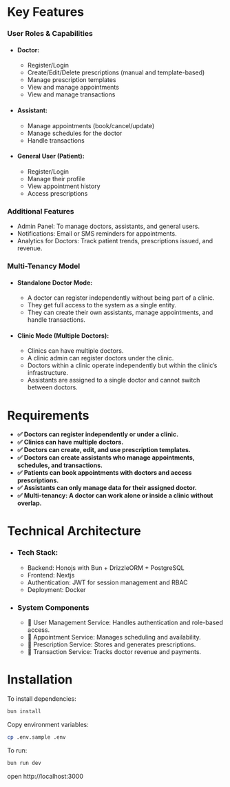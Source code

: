 # Key Features

### User Roles & Capabilities

- #### Doctor:

  - Register/Login
  - Create/Edit/Delete prescriptions (manual and template-based)
  - Manage prescription templates
  - View and manage appointments
  - View and manage transactions

- #### Assistant:

  - Manage appointments (book/cancel/update)
  - Manage schedules for the doctor
  - Handle transactions

- #### General User (Patient):

  - Register/Login
  - Manage their profile
  - View appointment history
  - Access prescriptions

### Additional Features

- Admin Panel: To manage doctors, assistants, and general users.
- Notifications: Email or SMS reminders for appointments.
- Analytics for Doctors: Track patient trends, prescriptions issued, and revenue.

### Multi-Tenancy Model

- #### Standalone Doctor Mode:

  - A doctor can register independently without being part of a clinic.
  - They get full access to the system as a single entity.
  - They can create their own assistants, manage appointments, and handle transactions.

- #### Clinic Mode (Multiple Doctors):

  - Clinics can have multiple doctors.
  - A clinic admin can register doctors under the clinic.
  - Doctors within a clinic operate independently but within the clinic’s infrastructure.
  - Assistants are assigned to a single doctor and cannot switch between doctors.

# Requirements

- **✅ Doctors can register independently or under a clinic.**
- **✅ Clinics can have multiple doctors.**
- **✅ Doctors can create, edit, and use prescription templates.**
- **✅ Doctors can create assistants who manage appointments, schedules, and transactions.**
- **✅ Patients can book appointments with doctors and access prescriptions.**
- **✅ Assistants can only manage data for their assigned doctor.**
- **✅ Multi-tenancy: A doctor can work alone or inside a clinic without overlap.**

# Technical Architecture

- ### Tech Stack:

  - Backend: Honojs with Bun + DrizzleORM + PostgreSQL
  - Frontend: Nextjs
  - Authentication: JWT for session management and RBAC
  - Deployment: Docker

- ### System Components
  - 📌 User Management Service: Handles authentication and role-based access.
  - 📌 Appointment Service: Manages scheduling and availability.
  - 📌 Prescription Service: Stores and generates prescriptions.
  - 📌 Transaction Service: Tracks doctor revenue and payments.

# Installation

To install dependencies:

```sh
bun install
```

Copy environment variables:

```sh
cp .env.sample .env
```

To run:

```sh
bun run dev
```

open http://localhost:3000
